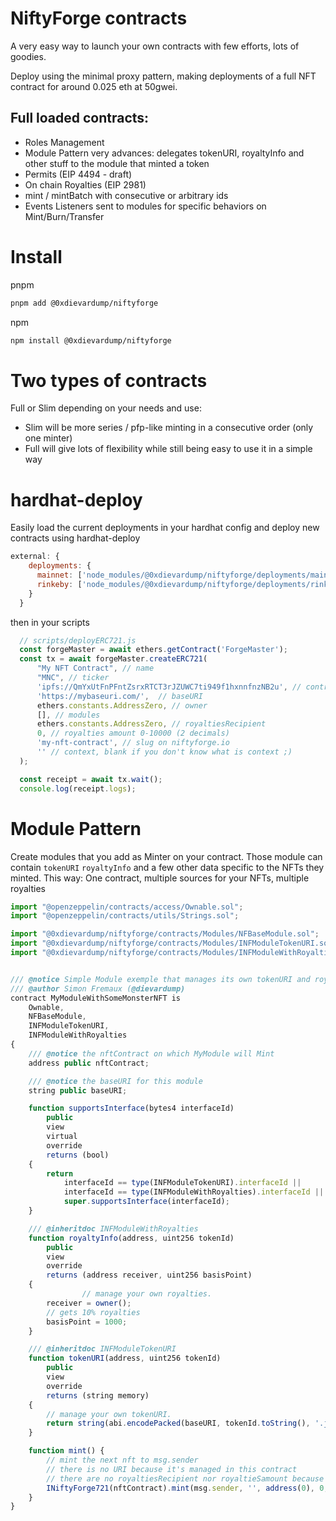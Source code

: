 # NiftyForge contracts

A very easy way to launch your own contracts with few efforts, lots of goodies.

Deploy using the minimal proxy pattern, making deployments of a full NFT contract for around 0.025 eth at 50gwei.

## Full loaded contracts:

- Roles Management
- Module Pattern very advances: delegates tokenURI, royaltyInfo and other stuff to the module that minted a token
- Permits (EIP 4494 - draft)
- On chain Royalties (EIP 2981)
- mint / mintBatch with consecutive or arbitrary ids
- Events Listeners sent to modules for specific behaviors on Mint/Burn/Transfer

# Install

pnpm

```bash
pnpm add @0xdievardump/niftyforge
```

npm

```bash
npm install @0xdievardump/niftyforge
```

# Two types of contracts

Full or Slim depending on your needs and use:

-  Slim will be more series / pfp-like minting in a consecutive order (only one minter)
-  Full will give lots of flexibility while still being easy to use it in a simple way

# hardhat-deploy

Easily load the current deployments in your hardhat config and deploy new contracts using hardhat-deploy

```js
external: {
    deployments: {
      mainnet: ['node_modules/@0xdievardump/niftyforge/deployments/mainnet'],
      rinkeby: ['node_modules/@0xdievardump/niftyforge/deployments/rinkeby']
    }
  }
```

then in your scripts


```js
  // scripts/deployERC721.js
  const forgeMaster = await ethers.getContract('ForgeMaster');
  const tx = await forgeMaster.createERC721(
      "My NFT Contract", // name
      "MNC", // ticker
      'ipfs://QmYxUtFnPFntZsrxRTCT3rJZUWC7ti949f1hxnnfnzNB2u', // contract URI
      'https://mybaseuri.com/',  // baseURI
      ethers.constants.AddressZero, // owner
      [], // modules
      ethers.constants.AddressZero, // royaltiesRecipient
      0, // royalties amount 0-10000 (2 decimals)
      'my-nft-contract', // slug on niftyforge.io
      '' // context, blank if you don't know what is context ;)
  );

  const receipt = await tx.wait();
  console.log(receipt.logs);
```

# Module Pattern

Create modules that you add as Minter on your contract. Those module can contain `tokenURI` `royaltyInfo` and a few other data specific to the NFTs they minted. This way: One contract, multiple sources for your NFTs, multiple royalties


```js
import "@openzeppelin/contracts/access/Ownable.sol";
import "@openzeppelin/contracts/utils/Strings.sol";

import "@0xdievardump/niftyforge/contracts/Modules/NFBaseModule.sol";
import "@0xdievardump/niftyforge/contracts/Modules/INFModuleTokenURI.sol";
import "@0xdievardump/niftyforge/contracts/Modules/INFModuleWithRoyalties.sol";


/// @notice Simple Module exemple that manages its own tokenURI and royaltyInfo
/// @author Simon Fremaux (@dievardump)
contract MyModuleWithSomeMonsterNFT is
    Ownable,
    NFBaseModule,
    INFModuleTokenURI,
    INFModuleWithRoyalties
{
    /// @notice the nftContract on which MyModule will Mint
    address public nftContract;

    /// @notice the baseURI for this module
    string public baseURI;

    function supportsInterface(bytes4 interfaceId)
        public
        view
        virtual
        override
        returns (bool)
    {
        return
            interfaceId == type(INFModuleTokenURI).interfaceId ||
            interfaceId == type(INFModuleWithRoyalties).interfaceId ||
            super.supportsInterface(interfaceId);
    }

    /// @inheritdoc	INFModuleWithRoyalties
    function royaltyInfo(address, uint256 tokenId)
        public
        view
        override
        returns (address receiver, uint256 basisPoint)
    {
				// manage your own royalties.
        receiver = owner();
        // gets 10% royalties
        basisPoint = 1000;
    }

    /// @inheritdoc	INFModuleTokenURI
    function tokenURI(address, uint256 tokenId)
        public
        view
        override
        returns (string memory)
    {
        // manage your own tokenURI.
        return string(abi.encodePacked(baseURI, tokenId.toString(), '.json'));
    }

    function mint() {
        // mint the next nft to msg.sender
        // there is no URI because it's managed in this contract
        // there are no royaltiesRecipient nor royaltieSamount because it's manage in this contract
        INiftyForge721(nftContract).mint(msg.sender, '', address(0), 0, address(0));
    }
}
```